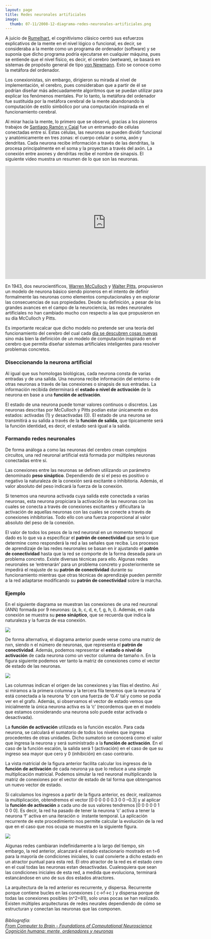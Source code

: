 ```yaml
---
layout: page
title: Redes neuronales artificiales
image:
  thumb: 07-11/2008-12-diagrama-redes-neuronales-artificiales.png
---
```


<p>A juicio de <a href="http://en.wikipedia.org/wiki/David_Rumelhart" target="_blank">Rumelhart</a>, el cognitivismo cl&aacute;sico centr&oacute; sus esfuerzos explicativos de la mente en el nivel l&oacute;gico o funcional, es decir, se consideraba a la mente como un programa de ordenador (software) y se supon&iacute;a que dicho programa podr&iacute;a ejecutarse en cualquier m&aacute;quina, pues se entiende que el nivel f&iacute;sico, es decir, el cerebro (wetware), se basar&aacute; en sistemas de prop&oacute;sito general de tipo <a href="http://es.wikipedia.org/wiki/Arquitectura_Eckert-Mauchly" target="_blank">von Newmann</a>. Esto se conoce como la met&aacute;fora del ordenador.</p>
<p>Los conexionistas, sin embargo, dirigieron su mirada al nivel de implementaci&oacute;n, el cerebro, pues consideraban que a partir de &eacute;l se podr&iacute;an dise&ntilde;ar m&aacute;s adecuadamente algoritmos que se puedan utilizar para explicar los fen&oacute;menos mentales. Por lo tanto, la met&aacute;fora del ordenador fue sustituida por la met&aacute;fora cerebral de la mente abandonando la computaci&oacute;n de estilo simb&oacute;lico por una computaci&oacute;n inspirada en el funcionamiento cerebral.</p>
<p>Al mirar hacia la mente, lo primero que se observ&oacute;, gracias a los pioneros trabajos de <a href="http://es.wikipedia.org/wiki/Santiago_Ram%C3%B3n_y_Cajal" target="_blank">Santiago Ram&oacute;n y Cajal</a> fue un entramado de c&eacute;lulas conectadas entre s&iacute;. Estas c&eacute;lulas, las neuronas se pueden dividir funcional y anat&oacute;micamente en tres zonas: el cuerpo celular o soma, ax&oacute;n y dendritas. Cada neurona recibe informaci&oacute;n a trav&eacute;s de las dendritas, la procesa principalmente en el soma y la proyectan a trav&eacute;s del ax&oacute;n. La conexi&oacute;n entre axones y dendritas recibe el nombre de sinapsis. El siguiente video muestra un resumen de lo que son las neuronas.</p>


<div class="flex-video">
  <iframe id="ytplayer" type="text/html" width="640" height="360"
    src="https://youtube.com/embed/wJbyQaoYf3I"
    frameborder="0"></iframe>
</div>

<p>En 1943, dos neurocient&iacute;ficos, <a href="http://en.wikipedia.org/wiki/Warren_McCulloch">Warren McCulloch</a> y <a href="http://en.wikipedia.org/wiki/Walter_Pitts">Walter Pitts</a>, propusieron un modelo de neurona b&aacute;sico siendo pioneros en el intento de definir formalmente las neuronas como elementos computacionales y en explorar las consecuencias de sus propiedades. Desde su definici&oacute;n, a pesar de los grandes avances en el campo de la neurociencia, las redes neuronales artificiales no han cambiado mucho con respecto a las que propusieron en su d&iacute;a McCulloch y Pitts.</p>
<p>Es importante recalcar que dicho modelo no pretende ser una teor&iacute;a del funcionamiento del cerebro del cual cada <a href="http://www.tendencias21.net/El-proceso-cerebral-de-aprender-y-recordar-es-cosa-de-dos_a2803.html?preaction=nl&amp;id=6225296&amp;idnl=42737&amp;" target="_blank">d&iacute;a se descubren cosas nuevas</a> sino m&aacute;s bien la definici&oacute;n de un modelo de computaci&oacute;n inspirado en el cerebro que permita dise&ntilde;ar sistemas artificiales inteligentes para resolver problemas concretos.</p>
<h3>Diseccionando la neurona artificial</h3>
<p>Al igual que sus homologas biol&oacute;gicas, cada neurona consta de varias entradas y de una salida. Una neurona recibe informaci&oacute;n del entorno o de otras neuronas a trav&eacute;s de las conexiones o sinapsis de sus entradas. La informaci&oacute;n recibida determinar&aacute; el <strong>estado o nivel de activaci&oacute;n</strong> de la neurona en base a una <strong>funci&oacute;n de activaci&oacute;n</strong>.</p>
<p>El estado de una neurona puede tomar valores continuos o discretos. Las neuronas descritas por McCulloch y Pitts pod&iacute;an estar &uacute;nicamente en dos estados: activadas (1) y desactivadas (0). El estado de una neurona se transmitir&aacute; a su salida a trav&eacute;s de la <strong>funci&oacute;n de salida</strong>, que t&iacute;picamente ser&aacute; la funci&oacute;n identidad, es decir, el estado ser&aacute; igual a la salida.</p>
<h3>Formando redes neuronales</h3>
<p>De forma an&aacute;loga a como las neuronas del cerebro crean complejos circuitos, una red neuronal artificial est&aacute; formada por m&uacute;ltiples neuronas conectadas entre s&iacute;.</p>
<p>Las conexiones entre las neuronas se definen utilizando un par&aacute;metro denominado <strong>peso sin&aacute;ptico</strong>. Dependiendo de si el peso es positivo o negativo la naturaleza de la conexi&oacute;n ser&aacute; excitante o inhibitoria. Adem&aacute;s, el valor absoluto del peso indicar&aacute; la fuerza de la conexi&oacute;n.</p>
<p>Si tenemos una neurona activada cuya salida este conectada a varias neuronas, esta neurona propiciara la activaci&oacute;n de las neuronas con las cuales se conecta a trav&eacute;s de conexiones excitantes y dificultara la activaci&oacute;n de aquellas neuronas con las cuales se conecte a trav&eacute;s de conexiones inhibitorias. Todo ello con una fuerza proporcional al valor absoluto del peso de la conexi&oacute;n.</p>
<p>El valor de todos los pesos de la red neuronal en un momento temporal dado es lo que va a especificar el <strong>patr&oacute;n de conectividad</strong> que ser&aacute; lo que determine como responder&aacute; la red a las se&ntilde;ales que reciba. Los procesos de aprendizaje de las redes neuronales se basan en ir ajustando el <strong>patr&oacute;n de conectividad</strong> hasta que la red se comporte de la forma deseada para un problema concreto. Existe diversas t&eacute;cnicas para ello. Algunas redes neuronales se &lsquo;entrenar&aacute;n&rsquo; para un problema concreto y posteriormente se impedir&aacute; el reajuste de su <strong>patr&oacute;n de conectividad</strong> durante su funcionamiento mientras que otras t&eacute;cnicas de aprendizaje pueden permitir a la red adaptarse modificando su <strong>patr&oacute;n de conectividad</strong> sobre la marcha.</p>
<h3>Ejemplo</h3>
<p>En el siguiente diagrama se muestran las conexiones de una red neuronal (ANN) formada por 9 neuronas: {a, b, c, d, e, f, g, h, i}. Adem&aacute;s, en cada conexi&oacute;n se muestra su <strong>peso sin&aacute;ptico</strong>, que se recuerda que indica la naturaleza y la fuerza de esa conexi&oacute;n.</p>
<p><img src="{{ site.baseurl }}/images/07-11/2008-12-diagrama-redes-neuronales-artificiales.png" /></p>
<p>De forma alternativa, el diagrama anterior puede verse como una matriz de nxn, siendo n el n&uacute;mero de neuronas, que representa el <strong>patr&oacute;n de conectividad</strong>. Adem&aacute;s, podemos representar el <strong>estado o nivel de activaci&oacute;n</strong> de cada neurona como un vector columna de tama&ntilde;o n. En la figura siguiente podemos ver tanto la matriz de conexiones como el vector de estado de las neuronas.</p>
<p><img src="{{ site.baseurl }}/images/07-11/2008-12-matriz-de-conexiones.png" /></p>
<p>Las columnas indican el origen de las conexiones y las filas el destino. As&iacute; si miramos a la primera columna y la tercera fila tenemos que la neurona &lsquo;a&rsquo; est&aacute; conectada a la neurona &lsquo;b&rsquo; con una fuerza de &lsquo;0.4&rsquo; tal y como se pod&iacute;a ver en el grafo. Adem&aacute;s, si observamos el vector de estado vemos que inicialmente la &uacute;nica neurona activa es la &lsquo;c&rsquo; (recordemos que en el modelo que estamos considerando una neurona solo puede estar activada o desactivada).</p>
<p>La <strong>funci&oacute;n de activaci&oacute;n</strong> utilizada es la funci&oacute;n escal&oacute;n. Para cada neurona, se calcular&aacute; el sumatorio de todos los niveles que ingresa procedentes de otras unidades. Dicho sumatorio se conocer&aacute; como el valor que ingresa la neurona y ser&aacute; suministrado a la<strong> funci&oacute;n de activaci&oacute;n</strong>. En el caso de la funci&oacute;n escal&oacute;n, la salida ser&aacute; 1 (activaci&oacute;n) en el caso de que su ingreso sea mayor que cero y 0 (inhibici&oacute;n) en caso contrario.</p>
<p>La vista matricial de la figura anterior facilita calcular los ingresos de la <strong>funci&oacute;n de activaci&oacute;n</strong> de cada neurona ya que lo reduce a una simple multiplicaci&oacute;n matricial. Podemos simular la red neuronal multiplicando la matriz de conexiones por el vector de estado de tal forma que obtengamos un nuevo vector de estado.</p>
<p>Si calculamos los ingresos a partir de la figura anterior, es decir, realizamos la multiplicaci&oacute;n, obtendremos el vector [0 0 0 0 0 0.3 0 0 &ndash;0.3] y al aplicar la <strong>funci&oacute;n de activaci&oacute;n</strong> a cada uno de sus valores tendremos [0 0 0 0 0 1 0 0 0]. Es decir, la red ha pasado de tener la neurona &lsquo;c&rsquo; activa a tener la neurona &lsquo;f&rsquo; activa en una iteraci&oacute;n o&nbsp; instante temporal. La aplicaci&oacute;n recurrente de este procedimiento nos permite calcular la evoluci&oacute;n de la red que en el caso que nos ocupa se muestra en la siguiente figura.</p>
<p><img src="{{ site.baseurl }}/images/07-11/2008-12-secuencia-red-neuronal-artificial.png" /></p>
<p>Algunas redes cambiaran indefinidamente a lo largo del tiempo, sin embargo, la red anterior, alcanzar&aacute; el estado estacionario mostrado en t=6 para la mayor&iacute;a de condiciones iniciales, lo cual convierte a dicho estado en un atractor puntual para esta red. El otro atractor de la red es el estado cero en el cual todas las neuronas estan desactivadas. Cualesquiera que sean las condiciones iniciales de esta red, a medida que evoluciona, terminar&aacute; estanc&aacute;ndose en uno de sus dos estados atractores.</p>
<p>La arquitectura de la red anterior es recurrente, y dispersa. Recurrente porque contiene bucles en las conexiones ( c-&gt;f-&gt;c ) y dispersa porque de todas las conexiones posibles (n^2=81), solo unas pocas se han realizado. Existen m&uacute;ltiples arquitecturas de redes neurales dependiendo de c&oacute;mo se estructuran y conectan las neuronas que las componen.</p>
<h6>Bibliograf&iacute;a:    <br />
<a href="http://www.amazon.com/Computer-Brain-William-W-Lytton/dp/0387955267" target="_blank">From Computer to Brain - Foundations of Computational Neuroscience</a>     <br />
<a href="https://www.libreriadelauned.es/esp/ficha_libro.aspx?id=4001" target="_blank">Cognici&oacute;n humana: mente, ordenadores y neuronas</a></h6>